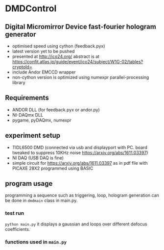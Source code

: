 # DMDControl
## Digital Micromirror Device fast-fourier hologram generator
   * optimised speed using cython (feedback.pyx)
   * latest version yet to be pushed
   * presented at http://ico24.org/ abstract is at https://confit.atlas.jp/guide/event/ico24/subject/W1G-02/tables?cryptoId=
   * include Andor EMCCD wrapper
   * non-cython version is optimized using numexpr parallel-processing library

## Requirements
   * ANDOR DLL (for feedback.pyx or andor.py)
   * NI-DAQmx DLL
   * pygame, pyDAQmx, numexpr

## experiment setup
   * TIDL6500 DMD (connected via usb and displayport with PC. board tweaked to suppress 10KHz noise https://arxiv.org/abs/1611.03397)      
   * NI DAQ (USB DAQ is fine) 
   * simple circuit for https://arxiv.org/abs/1611.03397 as in pdf file with PICAXE 28X2 programmed using BASIC

## program usage
programming a sequence such as triggering, loop, hologram generation can be done in `dmdmain` class in main.py. 

### test run
`python main.py`
it displays a gaussian and loops over different defocus coefficients.

### functions used in `main.py`

